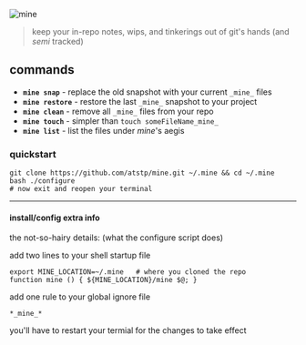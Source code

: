 ![mine](http://atstp.github.io/mine/mine_logo.svg?v2)

> keep your in-repo notes, wips, and tinkerings out of git's hands (and _semi_ tracked)

## commands

  * **`mine snap`** - replace the old snapshot with your current `_mine_` files
  * **`mine restore`** - restore the last `_mine_` snapshot to your project
  * **`mine clean`** - remove all `_mine_` files from your repo
  * **`mine touch`** - simpler than `touch someFileName_mine_`
  * **`mine list`** - list the files under _mine_'s aegis

### quickstart

    git clone https://github.com/atstp/mine.git ~/.mine && cd ~/.mine
    bash ./configure
    # now exit and reopen your terminal

--------------------------------------------------------------------------------

#### install/config extra info

the not-so-hairy details: (what the configure script does)

add two lines to your shell startup file

    export MINE_LOCATION=~/.mine   # where you cloned the repo
    function mine () { ${MINE_LOCATION}/mine $@; }

add one rule to your global ignore file

    *_mine_*

you'll have to restart your termial for the changes to take effect
